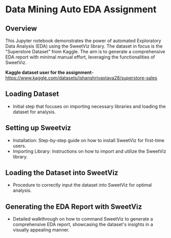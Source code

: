 # Data Mining Auto EDA Assignment

## Overview
This Jupyter notebook demonstrates the power of automated Exploratory Data Analysis (EDA) using the SweetViz library. The dataset in focus is the "Superstore Dataset" from Kaggle. The aim is to generate a comprehensive EDA report with minimal manual effort, leveraging the functionalities of SweetViz.

**Kaggle dataset user for the assignment**- https://www.kaggle.com/datasets/ishanshrivastava28/superstore-sales


## Loading Dataset
* Initial step that focuses on importing necessary libraries and loading the dataset for analysis.

## Setting up Sweetviz
* Installation: Step-by-step guide on how to install SweetViz for first-time users.
* Importing Library: Instructions on how to import and utilize the SweetViz library.

## Loading the Dataset into SweetViz
* Procedure to correctly input the dataset into SweetViz for optimal analysis.

## Generating the EDA Report with SweetViz
* Detailed walkthrough on how to command SweetViz to generate a comprehensive EDA report, showcasing the dataset's insights in a visually appealing manner.
